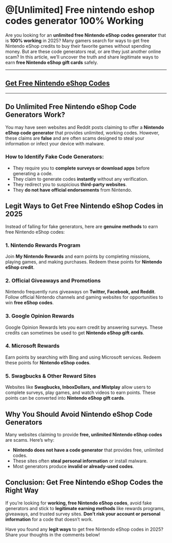 # **@[Unlimited] Free nintendo eshop codes generator 100% Working**

Are you looking for an **unlimited free Nintendo eShop codes generator** that is **100% working** in 2025? Many gamers search for ways to get free Nintendo eShop credits to buy their favorite games without spending money. But are these code generators real, or are they just another online scam? In this article, we’ll uncover the truth and share legitimate ways to earn **free Nintendo eShop gift cards** safely.


---
## [Get Free Nintendo eShop Codes](https://codesloot.com/)
---
## Do Unlimited Free Nintendo eShop Code Generators Work?

You may have seen websites and Reddit posts claiming to offer a **Nintendo eShop code generator** that provides unlimited, working codes. However, these claims are **false** and are often scams designed to steal your information or infect your device with malware.

### How to Identify Fake Code Generators:
- They require you to **complete surveys or download apps** before generating a code.
- They claim to generate codes **instantly** without any verification.
- They redirect you to suspicious **third-party websites**.
- They **do not have official endorsements** from Nintendo.

## Legit Ways to Get Free Nintendo eShop Codes in 2025

Instead of falling for fake generators, here are **genuine methods** to earn free Nintendo eShop codes:

### 1. **Nintendo Rewards Program**
Join **My Nintendo Rewards** and earn points by completing missions, playing games, and making purchases. Redeem these points for **Nintendo eShop credit**.

### 2. **Official Giveaways and Promotions**
Nintendo frequently runs giveaways on **Twitter, Facebook, and Reddit**. Follow official Nintendo channels and gaming websites for opportunities to win **free eShop codes**.

### 3. **Google Opinion Rewards**
Google Opinion Rewards lets you earn credit by answering surveys. These credits can sometimes be used to get **Nintendo eShop gift cards**.

### 4. **Microsoft Rewards**
Earn points by searching with Bing and using Microsoft services. Redeem these points for **Nintendo eShop codes**.

### 5. **Swagbucks & Other Reward Sites**
Websites like **Swagbucks, InboxDollars, and Mistplay** allow users to complete surveys, play games, and watch videos to earn points. These points can be converted into **Nintendo eShop gift cards**.

## Why You Should Avoid Nintendo eShop Code Generators

Many websites claiming to provide **free, unlimited Nintendo eShop codes** are scams. Here’s why:
- **Nintendo does not have a code generator** that provides free, unlimited codes.
- These sites often **steal personal information** or install malware.
- Most generators produce **invalid or already-used codes**.

## Conclusion: Get Free Nintendo eShop Codes the Right Way

If you’re looking for **working, free Nintendo eShop codes**, avoid fake generators and stick to **legitimate earning methods** like rewards programs, giveaways, and trusted survey sites. **Don’t risk your account or personal information** for a code that doesn’t work.

Have you found any **legit ways** to get free Nintendo eShop codes in 2025? Share your thoughts in the comments below!
